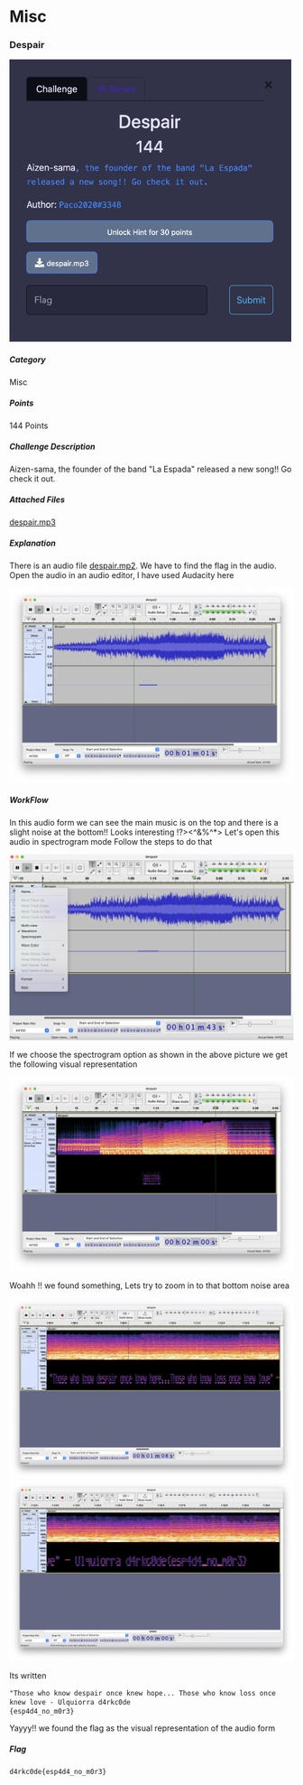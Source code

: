 # Misc
### Despair

<img src="./images/despair_challenge.png"  width="500" height="500">

##### Category
Misc
##### Points
144 Points
##### Challenge Description
Aizen-sama, the founder of the band "La Espada" released a new song!! Go check it out.
##### Attached Files
[despair.mp3](./despair.mp3)
##### Explanation
There is an audio file [despair.mp2](./despair.mp3). We have to find the flag in the audio. 
Open the audio in an audio editor, I have used Audacity here

![audio_form.png](./images/audio_form.png)

##### WorkFlow
In this audio form we can see the main music is on the top and there is a slight noise at the bottom!!
Looks interesting !?><^&%^*>
Let's open this audio in spectrogram mode
Follow the steps to do that

![choose_spectrogram.png](./images/choose_spectrogram.png)

If we choose the spectrogram option as shown in the above picture we get the following visual representation

![some_text.png](./images/some_text.png)

Woahh !! we found something, Lets try to zoom in to that bottom noise area

![audio_text.png](./images/audio_text.png)
![flag_found.png](./images/flag_found.png)

Its written
```
"Those who know despair once knew hope... Those who know loss once knew love - Ulquiorra d4rkc0de
{esp4d4_no_m0r3}
```
Yayyy!! we found the flag as the visual representation of the audio form

##### Flag
```
d4rkc0de{esp4d4_no_m0r3}
```
